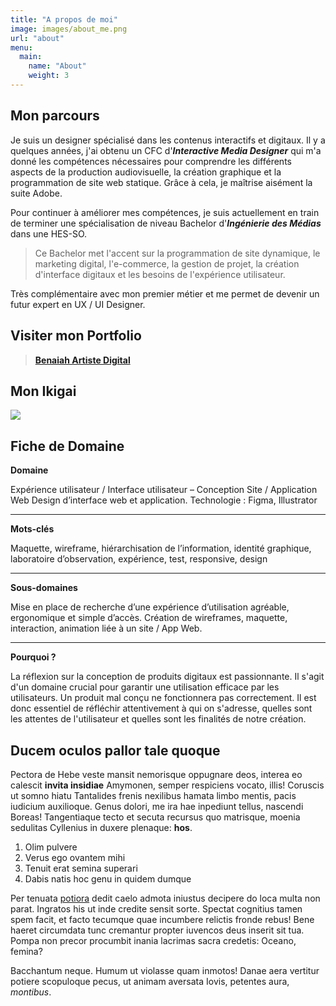 ```yaml
---
title: "A propos de moi"
image: images/about_me.png
url: "about"
menu:
  main:
    name: "About"
    weight: 3
---
```


## Mon parcours

Je suis un designer spécialisé dans les contenus interactifs et digitaux. Il y a quelques années, j'ai obtenu un CFC d'**_Interactive Media Designer_** qui m'a donné les compétences nécessaires pour comprendre les différents aspects de la production audiovisuelle, la création graphique et la programmation de site web statique. Grâce à cela, je maîtrise aisément la suite Adobe.

Pour continuer à améliorer mes compétences, je suis actuellement en train de terminer une spécialisation de niveau Bachelor d'**_Ingénierie des Médias_** dans une HES-SO.

> Ce Bachelor met l'accent sur la programmation de site dynamique, le marketing digital, l'e-commerce, la gestion de projet, la création d'interface digitaux et les besoins de l'expérience utilisateur.

Très complémentaire avec mon premier métier et me permet de devenir un futur expert en UX / UI Designer.

## Visiter mon Portfolio

> [**Benaiah Artiste Digital**](https://finkel.ch)

## Mon Ikigai

<img src="../images/IKIGAI_benaiah.png">

## Fiche de Domaine

**Domaine**

Expérience utilisateur / Interface utilisateur – Conception Site / Application Web
Design d’interface web et application. Technologie : Figma, Illustrator

---

**Mots-clés**

Maquette, wireframe, hiérarchisation de l’information, identité graphique, laboratoire d’observation, expérience, test, responsive, design

---

**Sous-domaines**

Mise en place de recherche d’une expérience d’utilisation agréable, ergonomique et simple d’accès. Création de wireframes, maquette, interaction, animation liée à un site / App Web.

---

**Pourquoi ?**

La réflexion sur la conception de produits digitaux est passionnante. Il s'agit d'un domaine crucial pour garantir une utilisation efficace par les utilisateurs. Un produit mal conçu ne fonctionnera pas correctement. Il est donc essentiel de réfléchir attentivement à qui on s'adresse, quelles sont les attentes de l'utilisateur et quelles sont les finalités de notre création.

<!-- Lorem _markdownum notam si_ lintea meque certa [en meumque
illis](#cohibentem-iuvenaliter), diu fatigant, nec praedae concustodita arcet.
[Paviunt castris](#nemorisque-urimur-violentus) cur errat ventis causa! Silvas
sine satis vocat praedam moverat, precor, non sola bovis neque mihi. Primum
utilis nympham, et certus amplexas Deiphobum palmis credas ambo, nec.

> Excidit gente, si orat suo quaeque dura Calydon nata? Pars auro post stetit
> adfusique imis amplexus. Agmina per fabricator
> mittere Erymanthon habetque tot.

**Cineres Nile ipsa** origine discurrunt adest Unde, et quem clausus, imo,
virens quoque tales, potuit. Ingentes insilit corpore nutricis praebebat roganti
licuit. Denique a vestros adulantum in bella lina parte et arte generi di igitur
quis, digitis pedes. Cum resonant tamen, namque in anxia. Non nostri trahens
ancora. -->

## Ducem oculos pallor tale quoque

Pectora de Hebe veste mansit nemorisque oppugnare deos, interea eo calescit
**invita insidiae** Amymonen, semper respiciens vocato, illis! Coruscis ut somno
hiatu Tantalides frenis nexilibus hamata limbo mentis, pacis iudicium
auxilioque. Genus dolori, me ira hae inpediunt tellus, nascendi Boreas!
Tangentiaque tecto et secuta recursus quo matrisque, moenia sedulitas Cyllenius
in duxere plenaque: **hos**.

1. Olim pulvere
2. Verus ego ovantem mihi
3. Tenuit erat semina superari
4. Dabis natis hoc genu in quidem dumque

Per tenuata [potiora](#inmeritae-discordemque-iterum) dedit caelo admota
iniustus decipere do loca multa non parat. Ingratos his ut inde credite sensit
sorte. Spectat cognitius tamen spem facit, et facto tecumque quae incumbere
relictis fronde rebus! Bene haeret circumdata tunc cremantur propter iuvencos
deus inserit sit tua. Pompa non precor procumbit inania lacrimas sacra credetis:
Oceano, femina?

Bacchantum neque. Humum ut violasse quam inmotos! Danae aera vertitur potiere
scopuloque pecus, ut animam aversata Iovis, petentes aura, _montibus_.
